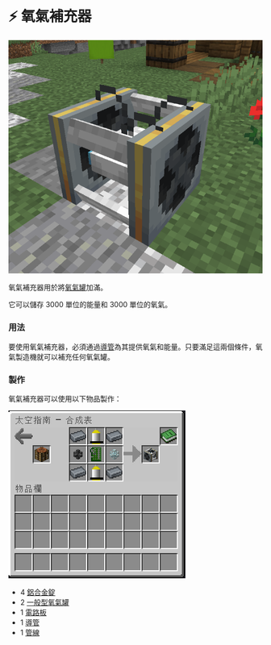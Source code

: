 # ⚡ 氧氣補充器

![](<../.gitbook/assets/image (22).png>)

氧氣補充器用於將[氧氣罐](Oxygen-Tank.md)加滿。

它可以儲存 3000 單位的能量和 3000 單位的氧氣。

### 用法

要使用氧氣補充器，必須通過[導管](Conduit.md)為其提供氧氣和能量。只要滿足這兩個條件，氧氣製造機就可以補充任何氧氣罐。

### 製作

氧氣補充器可以使用以下物品製作：

![](<../.gitbook/assets/image (218) (1) (1).png>)



* 4 [鋁合金錠](Aluminium-Alloy-Ingot.md)​
* 2 [一般型氧氣罐](Oxygen-Tank.md#yi-ban-xing-yang-qi-guan)
* 1 [電路板](Circuit-Board.md)
* 1 [導管](Conduit.md)
* 1 [管線](Pipe.md)
